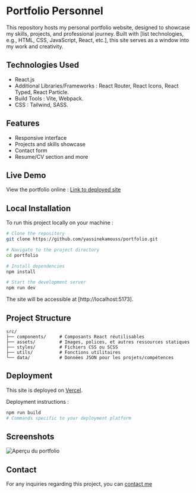 # Portfolio Personnel

This repository hosts my personal portfolio website, designed to showcase my skills, projects, and professional journey. Built with [list technologies, e.g., HTML, CSS, JavaScript, React, etc.], this site serves as a window into my work and creativity.

## Technologies Used

- React.js
- Additional Libraries/Frameworks : React Router, React Icons, React Typed, React Particle.
- Build Tools : Vite, Webpack.
- CSS : Tailwind, SASS.

## Features

- Responsive interface
- Projects and skills showcase
- Contact form
- Resume/CV section and more

## Live Demo

View the portfolio online : [Link to deployed site](#)

## Local Installation

To run this project locally on your machine :

```bash
# Clone the repository
git clone https://github.com/yassinekamouss/portfolio.git

# Navigate to the project directory
cd portfolio

# Install dependencies
npm install

# Start the development server
npm run dev
```
The site will be accessible at [http://localhost:5173].

## Project Structure

```
src/
├── components/     # Composants React réutilisables
├── assets/         # Images, polices, et autres ressources statiques
├── styles/         # Fichiers CSS ou SCSS
├── utils/          # Fonctions utilitaires
└── data/           # Données JSON pour les projets/compétences
```

## Deployment

This site is deployed on [Vercel]().

Deployment instructions :

```bash
npm run build
# Commands specific to your deployment platform
```

## Screenshots

![Aperçu du portfolio](lien_vers_capture_ecran_principale)

## Contact

For any inquiries regarding this project, you can [contact me](mailto:yassinekamouss76@gmail.com)